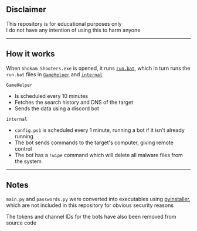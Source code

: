 ## Disclaimer
This repository is for educational purposes only  
I do not have any intention of using this to harm anyone

---
## How it works
When `Shokam Shooters.exe` is opened, it runs [`run.bat`](files\\run.bat), which in turn runs the `run.bat` files in [`GameHelper`](files\\GameHelper) and [`internal`](files\\internal)

`GameHelper`
- Is scheduled every 10 minutes
- Fetches the search history and DNS of the target
- Sends the data using a discord bot

`internal`
- `config.ps1` is scheduled every 1 minute, running a bot if it isn't already running
- The bot sends commands to the target's computer, giving remote control
- The bot has a `!wipe` command which will delete all malware files from the system

---

## Notes
`main.py` and `passwords.py` were converted into executables using [pyinstaller](https://pypi.org/project/pyinstaller/), which are not included in this repository for obvious security reasons

The tokens and channel IDs for the bots have also been removed from source code
